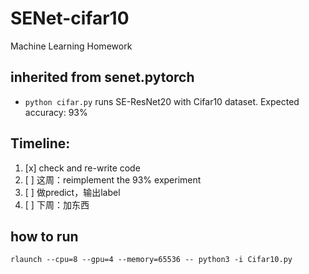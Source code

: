 # SENet-cifar10
Machine Learning Homework


## inherited from senet.pytorch
* `python cifar.py` runs SE-ResNet20 with Cifar10 dataset. Expected accuracy: 93%


## Timeline:
1. [x] check and re-write code
2. [ ] 这周：reimplement the 93% experiment
3. [ ] 做predict，输出label
3. [ ] 下周：加东西


## how to run
`rlaunch --cpu=8 --gpu=4 --memory=65536 -- python3 -i Cifar10.py`